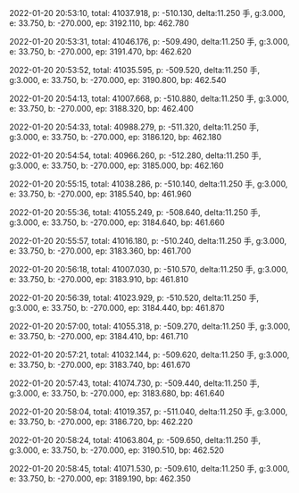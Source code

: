 2022-01-20 20:53:10, total: 41037.918, p: -510.130, delta:11.250 手, g:3.000, e: 33.750, b: -270.000, ep: 3192.110, bp: 462.780

2022-01-20 20:53:31, total: 41046.176, p: -509.490, delta:11.250 手, g:3.000, e: 33.750, b: -270.000, ep: 3191.470, bp: 462.620

2022-01-20 20:53:52, total: 41035.595, p: -509.520, delta:11.250 手, g:3.000, e: 33.750, b: -270.000, ep: 3190.800, bp: 462.540

2022-01-20 20:54:13, total: 41007.668, p: -510.880, delta:11.250 手, g:3.000, e: 33.750, b: -270.000, ep: 3188.320, bp: 462.400

2022-01-20 20:54:33, total: 40988.279, p: -511.320, delta:11.250 手, g:3.000, e: 33.750, b: -270.000, ep: 3186.120, bp: 462.180

2022-01-20 20:54:54, total: 40966.260, p: -512.280, delta:11.250 手, g:3.000, e: 33.750, b: -270.000, ep: 3185.000, bp: 462.160

2022-01-20 20:55:15, total: 41038.286, p: -510.140, delta:11.250 手, g:3.000, e: 33.750, b: -270.000, ep: 3185.540, bp: 461.960

2022-01-20 20:55:36, total: 41055.249, p: -508.640, delta:11.250 手, g:3.000, e: 33.750, b: -270.000, ep: 3184.640, bp: 461.660

2022-01-20 20:55:57, total: 41016.180, p: -510.240, delta:11.250 手, g:3.000, e: 33.750, b: -270.000, ep: 3183.360, bp: 461.700

2022-01-20 20:56:18, total: 41007.030, p: -510.570, delta:11.250 手, g:3.000, e: 33.750, b: -270.000, ep: 3183.910, bp: 461.810

2022-01-20 20:56:39, total: 41023.929, p: -510.520, delta:11.250 手, g:3.000, e: 33.750, b: -270.000, ep: 3184.440, bp: 461.870

2022-01-20 20:57:00, total: 41055.318, p: -509.270, delta:11.250 手, g:3.000, e: 33.750, b: -270.000, ep: 3184.410, bp: 461.710

2022-01-20 20:57:21, total: 41032.144, p: -509.620, delta:11.250 手, g:3.000, e: 33.750, b: -270.000, ep: 3183.740, bp: 461.670

2022-01-20 20:57:43, total: 41074.730, p: -509.440, delta:11.250 手, g:3.000, e: 33.750, b: -270.000, ep: 3183.680, bp: 461.640

2022-01-20 20:58:04, total: 41019.357, p: -511.040, delta:11.250 手, g:3.000, e: 33.750, b: -270.000, ep: 3186.720, bp: 462.220

2022-01-20 20:58:24, total: 41063.804, p: -509.650, delta:11.250 手, g:3.000, e: 33.750, b: -270.000, ep: 3190.510, bp: 462.520

2022-01-20 20:58:45, total: 41071.530, p: -509.610, delta:11.250 手, g:3.000, e: 33.750, b: -270.000, ep: 3189.190, bp: 462.350